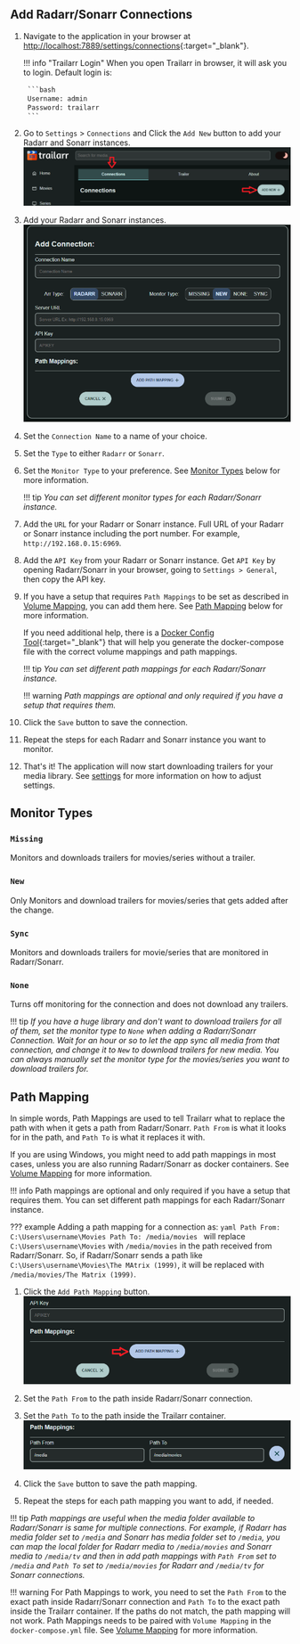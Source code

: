 ## Add Radarr/Sonarr Connections

1. Navigate to the application in your browser at [http://localhost:7889/settings/connections](http://localhost:7889/settings/connections){:target="_blank"}.

    !!! info "Trailarr Login"
        When you open Trailarr in browser, it will ask you to login. Default login is:
        
        ```bash
        Username: admin
        Password: trailarr
        ```

2. Go to `Settings` > `Connections` and Click the `Add New` button to add your Radarr and Sonarr instances.
![Add New](../getting-started/add-new.png)

3. Add your Radarr and Sonarr instances.
![Add Connection](add-connection.png)

4. Set the `Connection Name` to a name of your choice.

5. Set the `Type` to either `Radarr` or `Sonarr`.

6. Set the `Monitor Type` to your preference. See [Monitor Types](#monitor-types) below for more information.

    !!! tip
        _You can set different monitor types for each Radarr/Sonarr instance._


7. Add the `URL` for your Radarr or Sonarr instance.
    Full URL of your Radarr or Sonarr instance including the port number. For example, `http://192.168.0.15:6969`.

8. Add the `API Key` from your Radarr or Sonarr instance.
    Get `API Key` by opening Radarr/Sonarr in your browser, going to `Settings > General`, then copy the API key.

9. If you have a setup that requires `Path Mappings` to be set as described in [Volume Mapping](../getting-started/volume-mapping.md), you can add them here. See [Path Mapping](#path-mapping) below for more information.

    If you need additional help, there is a [Docker Config Tool](https://nandyalu.github.io/trailarr/usage/docker-builder.html){:target="_blank"} that will help you generate the docker-compose file with the correct volume mappings and path mappings.

    !!! tip
        _You can set different path mappings for each Radarr/Sonarr instance._

    !!! warning
        _Path mappings are optional and only required if you have a setup that requires them._

10. Click the `Save` button to save the connection.

11. Repeat the steps for each Radarr and Sonarr instance you want to monitor.

12. That's it! The application will now start downloading trailers for your media library. See [settings](general-settings.md) for more information on how to adjust settings.

## Monitor Types

### `Missing`
Monitors and downloads trailers for movies/series without a trailer.

### `New`
Only Monitors and download trailers for movies/series that gets added after the change.

### `Sync`
Monitors and downloads trailers for movie/series that are monitored in Radarr/Sonarr.

### `None`
Turns off monitoring for the connection and does not download any trailers.

!!! tip
    _If you have a huge library and don't want to download trailers for all of them, set the monitor type to `None` when adding a Radarr/Sonarr Connection. Wait for an hour or so to let the app sync all media from that connection, and change it to `New` to download trailers for new media. You can always manually set the monitor type for the movies/series you want to download trailers for._

## Path Mapping

In simple words, Path Mappings are used to tell Trailarr what to replace the path with when it gets a path from Radarr/Sonarr. `Path From` is what it looks for in the path, and `Path To` is what it replaces it with.

If you are using Windows, you might need to add path mappings in most cases, unless you are also running Radarr/Sonarr as docker containers. See [Volume Mapping](../getting-started/volume-mapping.md) for more information.

!!! info
    Path mappings are optional and only required if you have a setup that requires them. You can set different path mappings for each Radarr/Sonarr instance.

??? example
    Adding a path mapping for a connection as:
    ```yaml
    Path From: C:\Users\username\Movies
    Path To: /media/movies
    ```
    will replace `C:\Users\username\Movies` with `/media/movies` in the path received from Radarr/Sonarr.
    So, if Radarr/Sonarr sends a path like `C:\Users\username\Movies\The MAtrix (1999)`, it will be replaced with `/media/movies/The Matrix (1999)`.

1. Click the `Add Path Mapping` button.
![Add Path Mapping](../getting-started/add-path-mapping.png)

2. Set the `Path From` to the path inside Radarr/Sonarr connection.

3. Set the `Path To` to the path inside the Trailarr container.
![Path Mapping](../getting-started/path-mapping.png)

4. Click the `Save` button to save the path mapping.

5. Repeat the steps for each path mapping you want to add, if needed.

!!! tip
    _Path mappings are useful when the media folder available to Radarr/Sonarr is same for multiple connections. For example, if Radarr has media folder set to `/media` and Sonarr has media folder set to `/media`, you can map the local folder for Radarr media to `/media/movies` and Sonarr media to `/media/tv` and then in add path mappings with `Path From` set to `/media` and `Path To` set to `/media/movies` for Radarr and `/media/tv` for Sonarr connections._

!!! warning
    For Path Mappings to work, you need to set the `Path From` to the exact path inside Radarr/Sonarr connection and `Path To` to the exact path inside the Trailarr container. If the paths do not match, the path mapping will not work. Path Mappings needs to be paired with `Volume Mapping` in the `docker-compose.yml` file. See [Volume Mapping](../getting-started/volume-mapping.md) for more information.
